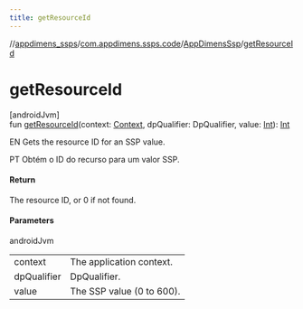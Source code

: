 ```yaml
---
title: getResourceId
---
```

//[appdimens_ssps](../../../index.html)/[com.appdimens.ssps.code](../index.html)/[AppDimensSsp](index.html)/[getResourceId](get-resource-id.html)



# getResourceId



[androidJvm]\
fun [getResourceId](get-resource-id.html)(context: [Context](https://developer.android.com/reference/kotlin/android/content/Context.html), dpQualifier: DpQualifier, value: [Int](https://kotlinlang.org/api/core/kotlin-stdlib/kotlin/-int/index.html)): [Int](https://kotlinlang.org/api/core/kotlin-stdlib/kotlin/-int/index.html)



EN Gets the resource ID for an SSP value.



PT Obtém o ID do recurso para um valor SSP.



#### Return



The resource ID, or 0 if not found.



#### Parameters


androidJvm

| | |
|---|---|
| context | The application context. |
| dpQualifier | DpQualifier. |
| value | The SSP value (0 to 600). |



